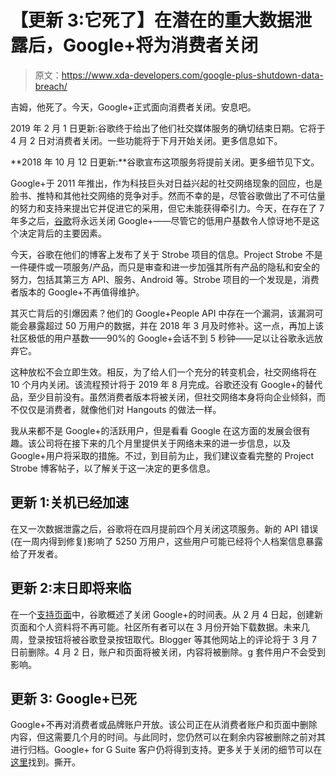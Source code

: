 # 【更新 3:它死了】在潜在的重大数据泄露后，Google+将为消费者关闭

> 原文：<https://www.xda-developers.com/google-plus-shutdown-data-breach/>

吉姆，他死了。今天，Google+正式面向消费者关闭。安息吧。

2019 年 2 月 1 日更新:谷歌终于给出了他们社交媒体服务的确切结束日期。它将于 4 月 2 日对消费者关闭。一些功能将于下月开始关闭。更多信息如下。

**2018 年 10 月 12 日更新:**谷歌宣布这项服务将提前关闭。更多细节见下文。

Google+于 2011 年推出，作为科技巨头对日益兴起的社交网络现象的回应，也是脸书、推特和其他社交网络的竞争对手。然而不幸的是，尽管谷歌做出了不可估量的努力和支持来提出它并促进它的采用，但它未能获得牵引力。今天，在存在了 7 年多之后，[谷歌](https://www.xda-developers.com/android-pie-test-manual-backup-google-drive/)将永远关闭 Google+——尽管它的低用户基数令人惊讶地不是这个决定背后的主要因素。

今天，谷歌在他们的博客上发布了关于 Strobe 项目的信息。Project Strobe 不是一件硬件或一项服务/产品，而只是审查和进一步加强其所有产品的隐私和安全的努力，包括其第三方 API、服务、Android 等。Strobe 项目的一个发现是，消费者版本的 Google+不再值得维护。

其灭亡背后的引爆因素？他们的 Google+People API 中存在一个漏洞，该漏洞可能会暴露超过 50 万用户的数据，并在 2018 年 3 月及时修补。这一点，再加上该社区极低的用户基数——90%的 Google+会话不到 5 秒钟——足以让谷歌永远放弃它。

这种放松不会立即生效。相反，为了给人们一个充分的转变机会，社交网络将在 10 个月内关闭。该流程预计将于 2019 年 8 月完成。谷歌还没有 Google+的替代品，至少目前没有。虽然消费者版本将被关闭，但社交网络本身将向企业倾斜，而不仅仅是消费者，就像他们对 Hangouts 的做法一样。

我从来都不是 Google+的活跃用户，但是看看 Google 在这方面的发展会很有趣。该公司将在接下来的几个月里提供关于网络未来的进一步信息，以及 Google+用户将采取的措施。不过，到目前为止，我们建议查看完整的 Project Strobe 博客帖子，以了解关于这一决定的更多信息。

## 更新 1:关机已经加速

在又一次数据泄露之后，谷歌将在四月提前四个月关闭这项服务。新的 API 错误(在一周内得到修复)影响了 5250 万用户，这些用户可能已经将个人档案信息暴露给了开发者。

## 更新 2:末日即将来临

在一个[支持页面](https://support.google.com/plus/answer/9195133)中，谷歌概述了关闭 Google+的时间表。从 2 月 4 日起，创建新页面和个人资料将不再可能。社区所有者可以在 3 月份开始下载数据。未来几周，登录按钮将被谷歌登录按钮取代。Blogger 等其他网站上的评论将于 3 月 7 日前删除。4 月 2 日，账户和页面将被关闭，内容将被删除。g 套件用户不会受到影响。

## 更新 3: Google+已死

Google+不再对消费者或品牌账户开放。该公司正在从消费者账户和页面中删除内容，但这需要几个月的时间。与此同时，您仍然可以在剩余内容被删除之前对其进行归档。Google+ for G Suite 客户仍将得到支持。更多关于关闭的细节可以在[这里](https://support.google.com/plus/answer/9217723?hl=en&authuser=0)找到。撕开。
